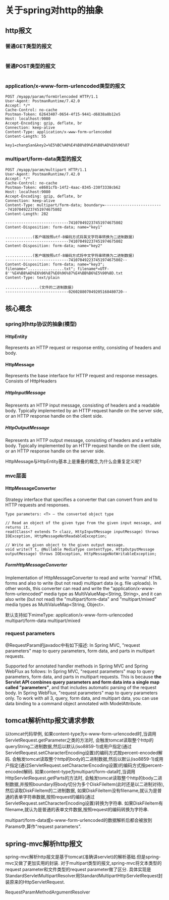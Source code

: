 # 关于spring对http的抽象

## http报文

### 普通GET类型的报文
```

```

### 普通POST类型的报文
```

```

### application/x-www-form-urlencoded类型的报文
```
POST /myapp/param/formUrlencoded HTTP/1.1
User-Agent: PostmanRuntime/7.42.0
Accept: */*
Cache-Control: no-cache
Postman-Token: 62643407-0654-4f15-9441-d6838a8b12e5
Host: localhost:9080
Accept-Encoding: gzip, deflate, br
Connection: keep-alive
Content-Type: application/x-www-form-urlencoded
Content-Length: 55

key1=zhangSan&key2=%E5%BC%A0%E4%B8%89%E4%B8%AD%E6%96%87
```

### multipart/form-data类型的报文
```
POST /myapp/param/multipart HTTP/1.1
User-Agent: PostmanRuntime/7.42.0
Accept: */*
Cache-Control: no-cache
Postman-Token: e8601cfb-14f2-4aac-8345-230f3338cb62
Host: localhost:9080
Accept-Encoding: gzip, deflate, br
Connection: keep-alive
Content-Type: multipart/form-data; boundary=--------------------------741070492237451974675802
Content-Length: 282

----------------------------741070492237451974675802
Content-Disposition: form-data; name="key1"

............(客户端按照utf-8编码方式将英文字符串转换为二进制数据)
----------------------------741070492237451974675802
Content-Disposition: form-data; name="key2"

............(客户端按照utf-8编码方式将中文字符串转换为二进制数据)
----------------------------741070492237451974675802--
Content-Disposition: form-data; name="key3"; filename="................txt"; filename*=UTF-8''%E4%B8%AD%E6%96%87%E6%96%87%E4%BB%B6%E5%90%8D.txt
Content-Type: text/plain

...............(文件的二进制数据)
----------------------------026028807049205168480720--
```

## 核心概念

### spring对http协议的抽象(模型)
#### HttpEntity
Represents an HTTP request or response entity, consisting of headers and body.


#### HttpMessage
Represents the base interface for HTTP request and response messages. Consists of HttpHeaders

##### HttpInputMessage
Represents an HTTP input message, consisting of headers and a readable body.
Typically implemented by an HTTP request handle on the server side, or an HTTP response handle on the client side.

##### HttpOutputMessage
Represents an HTTP output message, consisting of headers and a writable body.
Typically implemented by an HTTP request handle on the client side, or an HTTP response handle on the server side.


HttpMessage与HttpEntity基本上是重叠的概念,为什么会重复定义呢?

### mvc层面

#### HttpMessageConverter
Strategy interface that specifies a converter that can convert from and to HTTP requests and responses.

```
Type parameters: <T> – the converted object type

// Read an object of the given type from the given input message, and returns it.
read(Class<? extends T> clazz, HttpInputMessage inputMessage) throws IOException, HttpMessageNotReadableException;

// Write an given object to the given output message.
void write(T t, @Nullable MediaType contentType, HttpOutputMessage outputMessage) throws IOException, HttpMessageNotWritableException;
```

##### FormHttpMessageConverter
Implementation of HttpMessageConverter to read and write 'normal' HTML forms and also to write (but not read) multipart data (e.g. file uploads).
In other words, this converter can read and write the "application/x-www-form-urlencoded" media type as MultiValueMap<String, String>, 
and it can also write (but not read) the "multipart/form-data" and "multipart/mixed" media types as MultiValueMap<String, Object>.

默认支持如下mimeType:
application/x-www-form-urlencoded
multipart/form-data
multipart/mixed


### request parameters

@RequestParam的javadoc中有如下描述:
In Spring MVC, "request parameters" map to query parameters, form data, and parts in multipart requests.

Supported for annotated handler methods in Spring MVC and Spring WebFlux as follows:
In Spring MVC, "request parameters" map to query parameters, form data, and parts in multipart requests. 
This is because **the Servlet API combines query parameters and form data into a single map called "parameters"**, and that includes automatic parsing of the request body.
In Spring WebFlux, "request parameters" map to query parameters only. 
To work with all 3, query, form data, and multipart data, you can use data binding to a command object annotated with ModelAttribute.


## tomcat解析http报文请求参数
以tomcat代码举例,
如果content-type为x-www-form-urlencoded时,当调用ServletRequest.getParameter之类的方法时,
    会触发tomcat读取整个http的queryString二进制数据,然后以默认(iso8859-1)或用户指定(通过ServletRequest.setCharacterEncoding设置)的编码方式按percent-encoded解码.
    会触发tomcat读取整个http的body的二进制数据,然后以默认(iso8859-1)或用户指定(通过ServletRequest.setCharacterEncoding设置)的编码方式按percent-encoded解码.
如果content-type为multipart/form-data时,当调用HttpServletRequest.getParts的方法时,
    会触发tomcat读取整个http的body二进制数据,并按照boundary将body切分为多个DiskFileItem(此时还是以二进制对待),
    然后读取DiskFileItem的二进制数据,
        如果DiskFileItem没有filename,就认为是普通的表单字符串数据,按照request的编码(通过ServletRequest.setCharacterEncoding设置)转换为字符串.
        如果DiskFileItem有filename,就认为是普通的表单文件数据,按照request的编码转换为字符串.

multipart/form-data或x-www-form-urlencoded的数据解析后都会被放到Params中,算作"request parameters".


## spring-mvc解析http报文
spring-mvc解析http报文是基于tomcat(准确讲servlet)的解析基础.但是spring-mvc又做了更加实用的封装.
对于multipart类型的报文,spring-mvc将文本类型的request parameter和文件类型的request parameter做了区分.
具体实现是StandardServletMultipartResolver用StandardMultipartHttpServletRequest封装原来的HttpServletRequest.




RequestParamMethodArgumentResolver